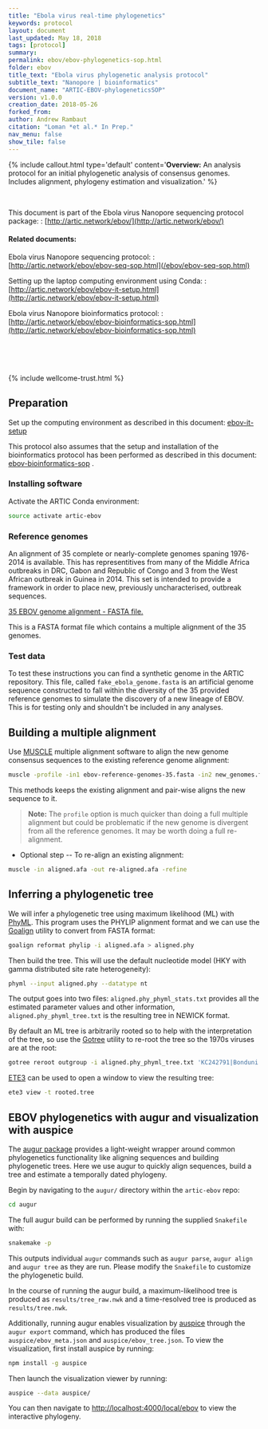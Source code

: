 ```yaml
---
title: "Ebola virus real-time phylogenetics"
keywords: protocol
layout: document
last_updated: May 18, 2018
tags: [protocol]
summary:
permalink: ebov/ebov-phylogenetics-sop.html
folder: ebov
title_text: "Ebola virus phylogenetic analysis protocol"
subtitle_text: "Nanopore | bioinformatics"
document_name: "ARTIC-EBOV-phylogeneticsSOP"
version: v1.0.0
creation_date: 2018-05-26
forked_from: 
author: Andrew Rambaut
citation: "Loman *et al.* In Prep."
nav_menu: false
show_tile: false
---
```


{% include callout.html
type='default'
content='**Overview:** An analysis protocol for an initial phylogenetic analysis of consensus genomes. Includes alignment, phylogeny estimation and visualization.'
%}

<br />

This document is part of the Ebola virus Nanopore sequencing protocol package:
: [http://artic.network/ebov/](http://artic.network/ebov/)

#### Related documents:

Ebola virus Nanopore sequencing protocol:
: [http://artic.network/ebov/ebov-seq-sop.html](/ebov/ebov-seq-sop.html)

Setting up the laptop computing environment using Conda:
: [http://artic.network/ebov/ebov-it-setup.html](http://artic.network/ebov/ebov-it-setup.html)

Ebola virus Nanopore bioinformatics protocol:
: [http://artic.network/ebov/ebov-bioinformatics-sop.html](http://artic.network/ebov/ebov-bioinformatics-sop.html)

<br /><br /><br />

{% include wellcome-trust.html %}

<div class="pagebreak"> </div>

## Preparation

Set up the computing environment as described in this document: [ebov-it-setup](ebov-it-setup.html)

This protocol also assumes that the setup and installation of the bioinformatics protocol has been performed as described in this document: [ebov-bioinformatics-sop](ebov-bioinformatics-sop.html) .

### Installing software

Activate the ARTIC Conda environment:

```bash
source activate artic-ebov
```

### Reference genomes

An alignment of 35 complete or nearly-complete genomes spaning 1976-2014 is available. This has representitives from many of the Middle Africa outbreaks in DRC, Gabon and Republic of Congo and 3 from the West African outbreak in Guinea in 2014. This set is intended to provide a framework in order to place new, previously uncharacterised, outbreak sequences.

[35 EBOV genome alignment - FASTA file.](https://github.com/artic-network/ebov/blob/master/reference_genomes/ebov-reference-genomes-35.fasta)

This is a FASTA format file which contains a multiple alignment of the 35 genomes. 

### Test data

To test these instructions you can find a synthetic genome in the ARTIC repository. This file, called `fake_ebola_genome.fasta` is an artificial genome sequence constructed to fall within the diversity of the 35 provided reference genomes to simulate the discovery of a new lineage of EBOV. This is for testing only and shouldn't be included in any analyses.  

## Building a multiple alignment

Use [MUSCLE](http://www.drive5.com/muscle/) multiple alignment software to align the new genome consensus sequences to the existing reference genome alignment:

```bash
muscle -profile -in1 ebov-reference-genomes-35.fasta -in2 new_genomes.fasta -fastaout aligned.afa
```

This methods keeps the existing alignment and pair-wise aligns the new sequence to it.   

> **Note:** The `profile` option is much quicker than doing a full multiple alignment but could be problematic if the new genome is divergent from all the reference genomes. It may be worth doing a full re-alignment.
 
- Optional step -- To re-align an existing alignment:
```bash
muscle -in aligned.afa -out re-aligned.afa -refine
```

## Inferring a phylogenetic tree

We will infer a phylogenetic tree using maximum likelihood (ML) with [PhyML](http://www.atgc-montpellier.fr/phyml/). This program uses the PHYLIP alignment format and we can use the [Goalign](https://github.com/fredericlemoine/goalign) utility to convert from FASTA format:
 
```bash
goalign reformat phylip -i aligned.afa > aligned.phy
```

Then build the tree. This will use the default nucleotide model (HKY with gamma distributed site rate heterogeneity):

```bash
phyml --input aligned.phy --datatype nt
```
   
The output goes into two files: `aligned.phy_phyml_stats.txt` provides all the estimated parameter values and other information, `aligned.phy_phyml_tree.txt` is the resulting tree in NEWICK format. 

By default an ML tree is arbitrarily rooted so to help with the interpretation of the tree, so use the [Gotree](https://github.com/fredericlemoine/gotree) utility to re-root the tree so the 1970s viruses are at the root:

```bash
gotree reroot outgroup -i aligned.phy_phyml_tree.txt 'KC242791|Bonduni|DRC|1977-06' 'KC242801|deRoover|DRC|1976' 'KM655246|Yambuku-Ecran|DRC|1976' > rooted.tree
```

[ETE3](http://etetoolkit.org/documentation/tools/) can be used to open a window to view the resulting tree:

```bash
ete3 view -t rooted.tree
```

## EBOV phylogenetics with augur and visualization with auspice

The [augur package](https://pypi.org/project/nextstrain-augur/) provides a light-weight wrapper around common phylogenetics functionality like aligning sequences and building phylogenetic trees. Here we use augur to quickly align sequences, build a tree and estimate a temporally dated phylogeny.

Begin by navigating to the `augur/` directory within the `artic-ebov` repo:

```bash
cd augur
```

The full augur build can be performed by running the supplied `Snakefile` with:

```bash
snakemake -p
```

This outputs individual `augur` commands such as `augur parse`, `augur align` and `augur tree` as they are run. Please modify the `Snakefile` to customize the phylogenetic build.

In the course of running the augur build, a maximum-likelihood tree is produced as `results/tree_raw.nwk` and a time-resolved tree is produced as `results/tree.nwk`.

Additionally, running augur enables visualization by [auspice](https://www.npmjs.com/package/auspice) through the `augur export` command, which has produced the files `auspice/ebov_meta.json` and `auspice/ebov_tree.json`. To view the visualization, first install auspice by running:

```bash
npm install -g auspice
```

Then launch the visualization viewer by running:

```bash
auspice --data auspice/
```

You can then navigate to [http://localhost:4000/local/ebov](localhost:4000/local/ebov) to view the interactive phylogeny.

